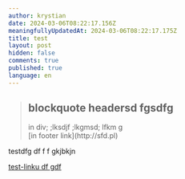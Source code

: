 ```yaml
---
author: krystian
date: 2024-03-06T08:22:17.156Z
meaningfullyUpdatedAt: 2024-03-06T08:22:17.175Z
title: test
layout: post
hidden: false
comments: true
published: true
language: en
---
```

<blockquote><h2>blockquote headersd fgsdfg</h2><div>in div; ;lksdjf ;lkgmsd; lfkm g</div><footer>[in footer link](http://sfd.pl)</footer></blockquote>

testdfg df f f gkjbkjn

[test-linku df gdf](http://sfd.pl)